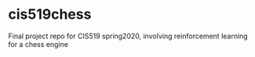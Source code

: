 # cis519chess
Final project repo for CIS519 spring2020, involving reinforcement learning for a chess engine
